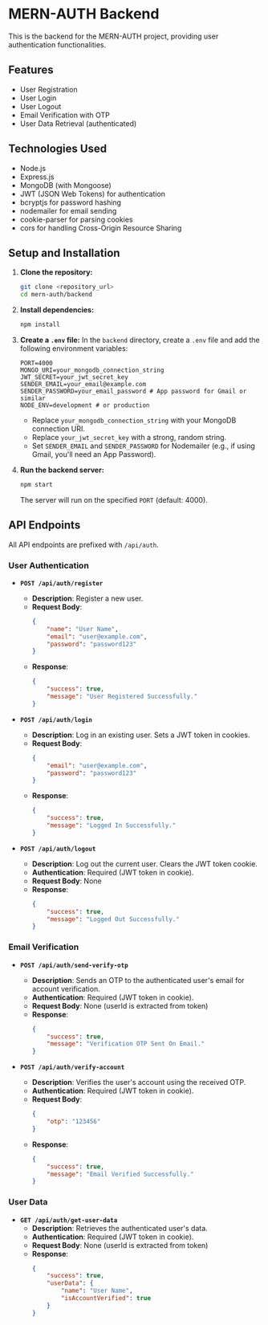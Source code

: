 # MERN-AUTH Backend

This is the backend for the MERN-AUTH project, providing user authentication functionalities.

## Features

- User Registration
- User Login
- User Logout
- Email Verification with OTP
- User Data Retrieval (authenticated)

## Technologies Used

- Node.js
- Express.js
- MongoDB (with Mongoose)
- JWT (JSON Web Tokens) for authentication
- bcryptjs for password hashing
- nodemailer for email sending
- cookie-parser for parsing cookies
- cors for handling Cross-Origin Resource Sharing

## Setup and Installation

1.  **Clone the repository:**
    ```bash
    git clone <repository_url>
    cd mern-auth/backend
    ```

2.  **Install dependencies:**
    ```bash
    npm install
    ```

3.  **Create a `.env` file:**
    In the `backend` directory, create a `.env` file and add the following environment variables:

    ```env
    PORT=4000
    MONGO_URI=your_mongodb_connection_string
    JWT_SECRET=your_jwt_secret_key
    SENDER_EMAIL=your_email@example.com
    SENDER_PASSWORD=your_email_password # App password for Gmail or similar
    NODE_ENV=development # or production
    ```
    *   Replace `your_mongodb_connection_string` with your MongoDB connection URI.
    *   Replace `your_jwt_secret_key` with a strong, random string.
    *   Set `SENDER_EMAIL` and `SENDER_PASSWORD` for Nodemailer (e.g., if using Gmail, you'll need an App Password).

4.  **Run the backend server:**
    ```bash
    npm start
    ```
    The server will run on the specified `PORT` (default: 4000).

## API Endpoints

All API endpoints are prefixed with `/api/auth`.

### User Authentication

-   **`POST /api/auth/register`**
    *   **Description**: Register a new user.
    *   **Request Body**:
        ```json
        {
            "name": "User Name",
            "email": "user@example.com",
            "password": "password123"
        }
        ```
    *   **Response**:
        ```json
        {
            "success": true,
            "message": "User Registered Successfully."
        }
        ```

-   **`POST /api/auth/login`**
    *   **Description**: Log in an existing user. Sets a JWT token in cookies.
    *   **Request Body**:
        ```json
        {
            "email": "user@example.com",
            "password": "password123"
        }
        ```
    *   **Response**:
        ```json
        {
            "success": true,
            "message": "Logged In Successfully."
        }
        ```

-   **`POST /api/auth/logout`**
    *   **Description**: Log out the current user. Clears the JWT token cookie.
    *   **Authentication**: Required (JWT token in cookie).
    *   **Request Body**: None
    *   **Response**:
        ```json
        {
            "success": true,
            "message": "Logged Out Successfully."
        }
        ```

### Email Verification

-   **`POST /api/auth/send-verify-otp`**
    *   **Description**: Sends an OTP to the authenticated user's email for account verification.
    *   **Authentication**: Required (JWT token in cookie).
    *   **Request Body**: None (userId is extracted from token)
    *   **Response**:
        ```json
        {
            "success": true,
            "message": "Verification OTP Sent On Email."
        }
        ```

-   **`POST /api/auth/verify-account`**
    *   **Description**: Verifies the user's account using the received OTP.
    *   **Authentication**: Required (JWT token in cookie).
    *   **Request Body**:
        ```json
        {
            "otp": "123456"
        }
        ```
    *   **Response**:
        ```json
        {
            "success": true,
            "message": "Email Verified Successfully."
        }
        ```

### User Data

-   **`GET /api/auth/get-user-data`**
    *   **Description**: Retrieves the authenticated user's data.
    *   **Authentication**: Required (JWT token in cookie).
    *   **Request Body**: None (userId is extracted from token)
    *   **Response**:
        ```json
        {
            "success": true,
            "userData": {
                "name": "User Name",
                "isAccountVerified": true
            }
        }
        ``` 